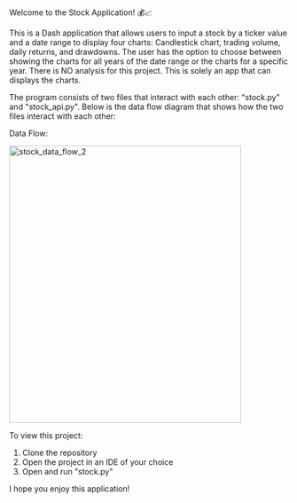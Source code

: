Welcome to the Stock Application! 💰📈

This is a Dash application that allows users to input a stock by a ticker value and a date range to display four charts: Candlestick chart, trading volume, daily returns, and drawdowns.
The user has the option to choose between showing the charts for all years of the date range or the charts for a specific year. There is NO analysis for this project. This is solely an app 
that can displays the charts. 

The program consists of two files that interact with each other: "stock.py" and "stock_api.py". Below is the data flow diagram that shows how the two files interact with each other:

Data Flow:



<img width="418" height="500" alt="stock_data_flow_2" src="https://github.com/user-attachments/assets/996f939f-6197-4f33-b2db-cc3e52bed24b" />


To view this project:
1. Clone the repository
2. Open the project in an IDE of your choice
3. Open and run "stock.py"


I hope you enjoy this application! 

